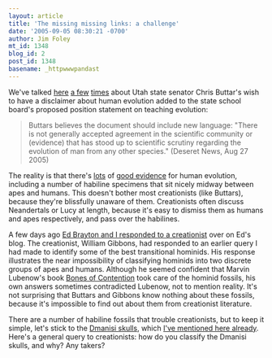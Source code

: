 ```yaml
---
layout: article
title: 'The missing missing links: a challenge'
date: '2005-09-05 08:30:21 -0700'
author: Jim Foley
mt_id: 1348
blog_id: 2
post_id: 1348
basename: _httpwwwpandast
---
```

We've talked [here](/archives/2005/07/utah-and-human.html) [a few](/archives/2005/07/buttars-evoluti.html) [times](/archives/2005/08/buttars-rebuffe.html) about Utah state senator Chris Buttar's wish to have a disclaimer about human evolution added to the state school board's proposed position statement on teaching evolution:

> Buttars believes the document should include new language: "There is not generally accepted agreement in the scientific community or (evidence) that has stood up to scientific scrutiny regarding the evolution of man from any other species." (Deseret News, Aug 27 2005)

The reality is that there's [lots](http://www.pandasthumb.org/pt-archives/001010.html) of [good evidence](http://www.talkorigins.org/faqs/homs) for human evolution, including a number of habiline specimens that sit nicely midway between apes and humans. This doesn't bother most creationists (like Buttars), because they're blissfully unaware of them. Creationists often discuss Neandertals or Lucy at length, because it's easy to dismiss them as humans and apes respectively, and pass over the habilines.

A few days ago [Ed Brayton and I responded to a creationist](http://www.stcynic.com/blog/archives/2005/08/reply_to_gibbons_on_human_evol.php) over on Ed's blog. The creationist, William Gibbons, had responded to an earlier query I had made to identify some of the best transitional hominids. His response illustrates the near impossibility of classifying hominids into two discrete groups of apes and humans. Although he seemed confident that Marvin Lubenow's book [Bones of Contention](http://www.talkorigins.org/faqs/homs/a_lubenow.html) took care of the hominid fossils, his own answers sometimes contradicted Lubenow, not to mention reality. It's not surprising that Buttars and Gibbons know nothing about these fossils, because it's impossible to find out about them from creationist literature.

There are a number of habiline fossils that trouble creationists, but to keep it simple, let's stick to the [Dmanisi skulls](http://www.talkorigins.org/faqs/homs/d2700.html), which [I've mentioned here already](/archives/2005/05/the-dmanisi-sku.html). Here's a general query to creationists: how do you classify the Dmanisi skulls, and why? Any takers?
